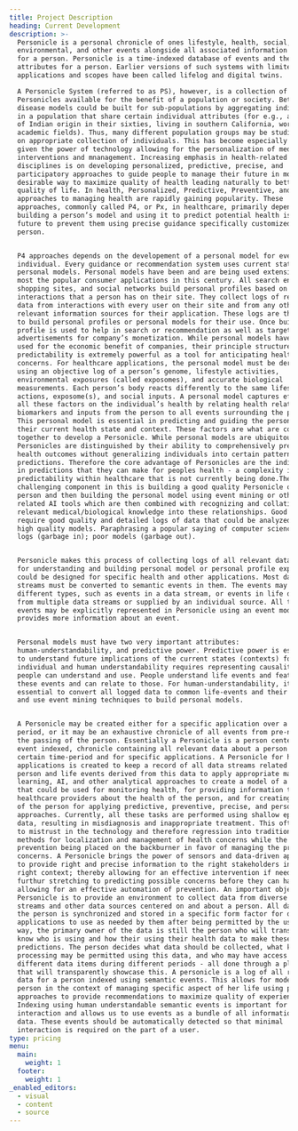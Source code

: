 ```yaml
---
title: Project Description
heading: Current Development
description: >-
  Personicle is a personal chronicle of ones lifestyle, health, social,
  environmental, and other events alongside all associated information and data
  for a person. Personicle is a time-indexed database of events and their
  attributes for a person. Earlier versions of such systems with limited
  applications and scopes have been called lifelog and digital twins.

  A Personicle System (referred to as PS), however, is a collection of
  Personicles available for the benefit of a population or society. Better
  disease models could be built for sub-populations by aggregating individuals
  in a population that share certain individual attributes (for e.g., all people
  of Indian origin in their sixties, living in southern California, working in
  academic fields). Thus, many different population groups may be studied based
  on appropriate collection of individuals. This has become especially important
  given the power of technology allowing for the personalization of medical
  interventions and mnanagement. Increasing emphasis in health-related
  disciplines is on developing personalized, predictive, precise, and
  participatory approaches to guide people to manage their future in most
  desirable way to maximize quality of health leading naturally to better
  quality of life. In health, Personalized, Predictive, Preventive, and Precise
  approaches to managing health are rapidly gaining popularity. These
  approaches, commonly called P4, or Px, in healthcare, primarily depend on
  building a person’s model and using it to predict potential health issues in
  future to prevent them using precise guidance specifically customized for the
  person.


  P4 approaches depends on the developement of a personal model for every
  individual. Every guidance or recommendation system uses current state and
  personal models. Personal models have been and are being used extensively in
  most the popular consumer applications in this century. All search engines,
  shopping sites, and social networks build personal profiles based on
  interactions that a person has on their site. They collect logs of relevant
  data from interactions with every user on their site and from any other
  relevant information sources for their application. These logs are then used
  to build personal profiles or personal models for their use. Once built, this
  profile is used to help in search or recommendation as well as targeting
  advertisements for company’s monetization. While personal models have been
  used for the economic benefit of companies, their principle structure for
  predictability is extremely powerful as a tool for anticipating health
  concerns. For healthcare applications, the personal model must be derived
  using an objective log of a person’s genome, lifestyle activities,
  environmental exposures (called exposomes), and accurate biological
  measurements. Each person’s body reacts differently to the same lifestyle
  actions, exposome(s), and social inputs. A personal model captures effects of
  all these factors on the individual’s health by relating health related
  biomarkers and inputs from the person to all events surrounding the person.
  This personal model is essential in predicting and guiding the person based on
  their current health state and context. These factors are what are combined
  together to develop a Personicle. While personal models are ubiquitous,
  Personicles are distinguished by their ability to comprehensively predict
  health outcomes without generalizing individuals into certain patterns to make
  predictions. Therefore the core advantage of Personicles are the individuality
  in predictions that they can make for peoples health - a complexity in
  predictability within healthcare that is not currently being done.The most
  challenging component in this is building a good quality Personicle of the
  person and then building the personal model using event mining or other
  related AI tools which are then combined with recognizing and collating
  relevant medical/biological knowledge into these relationships. Good models
  require good quality and detailed logs of data that could be analyzed to build
  high quality models. Paraphrasing a popular saying of computer science: poor
  logs (garbage in); poor models (garbage out).


  Personicle makes this process of collecting logs of all relevant data streams
  for understanding and building personal model or personal profile explicit and
  could be designed for specific health and other applications. Most data
  streams must be converted to semantic events in them. The events may be of
  different types, such as events in a data stream, or events in life derived
  from multiple data streams or supplied by an individual source. All these
  events may be explicitly represented in Personicle using an event model that
  provides more information about an event.


  Personal models must have two very important attributes:
  human-understandability, and predictive power. Predictive power is essential
  to understand future implications of the current states (contexts) for the
  individual and human understandability requires representing causality that
  people can understand and use. People understand life events and features of
  these events and can relate to those. For human-understandability, it is
  essential to convert all logged data to common life-events and their features
  and use event mining techniques to build personal models.


  A Personicle may be created either for a specific application over a limited
  period, or it may be an exhaustive chronicle of all events from pre-natal to
  the passing of the person. Essentially a Personicle is a person centered,
  event indexed, chronicle containing all relevant data about a person over a
  certain time-period and for specific applications. A Personicle for health
  applications is created to keep a record of all data streams related to a
  person and life events derived from this data to apply appropriate machine
  learning, AI, and other analytical approaches to create a model of a person
  that could be used for monitoring health, for providing information to
  healthcare providers about the health of the person, and for creating a model
  of the person for applying predictive, preventive, precise, and personalized
  approaches. Currently, all these tasks are performed using shallow episodic
  data, resulting in misdiagnosis and inappropriate treatment. This often leads
  to mistrust in the technology and therefore regression into traditional
  methods for localization and management of health concerns while the focus on
  prevention being placed on the backburner in favor of managing the presenting
  concerns. A Personicle brings the power of sensors and data-driven approaches
  to provide right and precise information to the right stakeholders in the
  right context; thereby allowing for an effective intervention if needed but
  furthur stretching to predicting possible concerns before they can happen -
  allowing for an effective automation of prevention. An important objective of
  Personicle is to provide an environment to collect data from diverse data
  streams and other data sources centered on and about a person. All data about
  the person is synchronized and stored in a specific form factor for different
  applications to use as needed by them after being permitted by the user. This
  way, the primary owner of the data is still the person who will transparently
  know who is using and how their using their health data to make these
  predictions. The person decides what data should be collected, what kind of
  processing may be permitted using this data, and who may have access to
  different data items during different periods - all done through a platform
  that will transparently showcase this. A personicle is a log of all relevant
  data for a person indexed using semantic events. This allows for modeling a
  person in the context of managing specific aspect of her life using predictive
  approaches to provide recommendations to maximize quality of experiences.
  Indexing using human understandable semantic events is important for human
  interaction and allows us to use events as a bundle of all information and
  data. These events should be automatically detected so that minimal
  interaction is required on the part of a user.
type: pricing
menu:
  main:
    weight: 1
  footer:
    weight: 1
_enabled_editors:
  - visual
  - content
  - source
---
```


